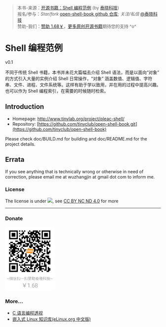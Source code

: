 > 本书-来源：[开源书籍：Shell 编程范例](http://www.tinylab.org/project/pleac-shell/) (by [泰晓科技](http://tinylab.org))<br>
> 报名/参与：*Star/fork* [open-shell-book github 仓库](https://github.com/tinyclub/open-shell-book); *关注/私信* [@泰晓科技](http://weibo.com/tinylaborg)<br>
> 赞助-我们：[赞助 1.68￥](#donate)，[更多原创开源书籍](#more)期待您的支持 ^o^ <br>


# Shell 编程范例

v0.1

不同于传统 Shell 书籍，本书并未花大篇幅去介绍 Shell 语法，而是以面向“对象” 的方式引入大量的实例介绍 Shell 日常操作，“对象” 涵盖数值、逻辑值、字符串、文件、进程、文件系统等。这样有助于学以致用，并在用的过程中提高兴趣。也可以作为 Shell 编程索引，在需要的时候随时检索。

## Introduction

- Homepage: <http://www.tinylab.org/project/pleac-shell/>
- Repository: [https://github.com/tinyclub/open-shell-book.git](https://github.com/tinyclub/open-shell-book)

Please check doc/BUILD.md for building and doc/README.md for the project details.

## Errata

If you see anything that is technically wrong or otherwise in need of
correction, please email me at wuzhangjin at gmail dot com to inform me.

### License

The license is under ![](http://i.creativecommons.org/l/by-nc-nd/4.0/88x31.png), see [CC BY NC ND 4.0](http://creativecommons.org/licenses/by-nc-nd/4.0/) for more

<hr>

### Donate

<span id="donate"><img src="pic/tinylab-sponsor-1.68.jpg" width="160"/></span>

### More...

* [C 语言编程透视](http://tinylab.gitbooks.io/cbook/)
* [嵌入式 Linux 知识库(eLinux.org 中文版)](http://tinylab.gitbooks.io/elinux/)
